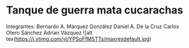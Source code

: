 # Tanque de guerra mata cucarachas
Integrantes:
    Bernardo A. Márquez González
    Daniel A. De la Cruz
    Carlos Otero Sánchez
    Adrian Vázquez
![alt tex(https://i.ytimg.com/vi/YPSoFfMSTTs/maxresdefault.jpg)